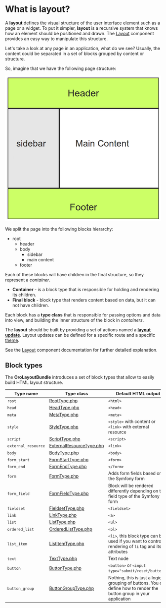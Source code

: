 What is layout?
===============

A **layout** defines the visual structure of the user interface element such as a page or a widget. To put it simpler, **layout** is a
recursive system that knows how an element should be positioned and drawn. The [Layout](../../../../Component/Layout/README.md) component provides an easy way to manipulate
this structure.

Let's take a look at any page in an application, what do we see? Usually, the content could be separated in
a set of blocks grouped by content or structure. 

So, imagine that we have the following page structure:

![Layout example](./images/layout.png "Layout example")

We split the page into the following blocks hierarchy:

* root
   * header
   * body
     * sidebar
     * main content
   * footer

Each of these blocks will have children in the final structure, so they represent a *container*.

- **Container** - is a block type that is responsible for holding and rendering its children.
- **Final block** - block type that renders content based on data, but it can not have children.

Each block has a **type class** that is responsible for passing options and data into view, and building the
inner structure of the block in *containers*.

The **layout** should be built by providing a set of actions named a **[layout update](./layout_update.md)**.
Layout updates can be defined for a specific route and a specific [theme](./theme_definition.md).

See the [Layout](../../../../Component/Layout/README.md) component documentation for further detailed explanation.

Block types
-----------

The **OroLayoutBundle** introduces a set of block types that allow to easily build HTML layout structure.

| Type name | Type class | Default HTML output |
|-----------|------------|-------------|
| `root` | [RootType.php](../../Layout/Block/Type/RootType.php) | `<html>` |
| `head` | [HeadType.php](../../Layout/Block/Type/HeadType.php) | `<head>` |
| `meta` | [MetaType.php](../../Layout/Block/Type/MetaType.php) | `<meta>` |
| `style` | [StyleType.php](../../Layout/Block/Type/StyleType.php) | `<style>` with content or `<link>` with external resource |
| `script` | [ScriptType.php](../../Layout/Block/Type/ScriptType.php) | `<script>` |
| `external_resource` | [ExternalResourceType.php](../../Layout/Block/Type/ExternalResourceType.php) | `<link>` |
| `body` | [BodyType.php](../../Layout/Block/Type/BodyType.php) | `<body>` |
| `form_start` | [FormStartType.php](../../Layout/Block/Type/FormStartType.php) | `<form>` |
| `form_end` | [FormEndType.php](../../Layout/Block/Type/FormEndType.php) | `</form>` |
| `form` | [FormType.php](../../Layout/Block/Type/FormType.php) | Adds form fields based on the Symfony form |
| `form_field` | [FormFieldType.php](../../Layout/Block/Type/FormFieldType.php) |  Block will be rendered differently depending on the field type of the Symfony form |
| `fieldset` | [FieldsetType.php](../../Layout/Block/Type/FieldsetType.php) | `<fieldset>` |
| `link` | [LinkType.php](../../Layout/Block/Type/LinkType.php) | `<a>` |
| `list` | [ListType.php](../../Layout/Block/Type/ListType.php) | `<ul>` |
| `ordered_list` | [OrderedListType.php](../../Layout/Block/Type/OrderedListType.php) | `<ol>` |
| `list_item` | [ListItemType.php](../../Layout/Block/Type/ListItemType.php) | `<li>`, this block type can be used if you want to control rendering of `li` tag and its attributes |
| `text` | [TextType.php](../../Layout/Block/Type/TextType.php) | Text node |
| `button` | [ButtonType.php](../../Layout/Block/Type/ButtonType.php) | `<button>` or `<input type="submit/reset/button">` |
| `button_group` | [ButtonGroupType.php](../../Layout/Block/Type/ButtonGroupType.php) | Nothing, this is just a logical grouping of buttons. You can define how to render the button group in your application |
